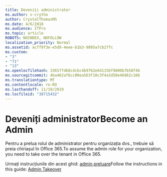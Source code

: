 ```yaml
---
title: Deveniți administrator
ms.author: v-crytho
author: CrystalThomasMS
ms.date: 4/6/2018
ms.audience: ITPro
ms.topic: article
ROBOTS: NOINDEX, NOFOLLOW
localization_priority: Normal
ms.assetid: acff9f3e-e5d9-4eee-b1b3-9895a7cb27fc
ms.custom:
- "3"
- "71"
- "13"
ms.openlocfilehash: 33657fd68cdcbc4b9762e641156f9800b7b58f4b
ms.sourcegitcommit: 4ba462af6cc00ea563f10c3f4a3d50e46962c166
ms.translationtype: MT
ms.contentlocale: ro-RO
ms.lasthandoff: 11/19/2019
ms.locfileid: "38715432"
---
```

# <a name="become-an-admin"></a><span data-ttu-id="3086d-102">Deveniți administrator</span><span class="sxs-lookup"><span data-stu-id="3086d-102">Become an Admin</span></span>

<span data-ttu-id="3086d-103">Pentru a prelua rolul de administrator pentru organizația dvs., trebuie să preia chiriașul în Office 365.</span><span class="sxs-lookup"><span data-stu-id="3086d-103">To assume the admin role for your organization, you need to take over the tenant in Office 365.</span></span>
  
<span data-ttu-id="3086d-104">Urmați instrucțiunile din acest ghid: [admin preluare](https://docs.microsoft.com/azure/active-directory/users-groups-roles/domains-admin-takeover)</span><span class="sxs-lookup"><span data-stu-id="3086d-104">Follow the instructions in this guide: [Admin Takeover](https://docs.microsoft.com/azure/active-directory/users-groups-roles/domains-admin-takeover)</span></span>